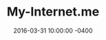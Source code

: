 ---
layout: caseStudy
title:  "My-Internet.me"
date:   2016-03-31 10:00:00 -0400
categories: case-studies
link: http://my-internet.me
projectDate: 2014

#copy
description: Design of a web-based 3D/VR video art gallery. 
role: Designer – 3D Producer – Creative Coder
location: NYC 

blurb1: "How can video art be displayed on the web? The feeling of the TV in space is a big part of the video art curatorial experience. To display it online, does embedding it in a standard video player fit the situational intentions of the artist? My-internet.me presents a tongue-in-cheek answer to this question: displaying the work on a virtual space on a three-dimensional facsimile of a cathode-tube video monitor in a neutral internet space."

blurb2: "I used webgl and standard html input forms to create the interactive 3D interface of My-internet.me. The inaugural show presents exclusive works of the gallery's permanent collection, showcasing the works of multidisciplinary artists such as Laura A Warman, Brian Pineyro, Marcus McDonald, George Clanton, and Kevin Knight."

blurb3: For the next phase of the project, I am working with art and design guru <a href="http://sophiacallahan.net/" target="_blank">Sophia Callahan</a> who is curating a new my-internet.me show with a diverse range of video and new media artists. Stay tuned for more info!

---